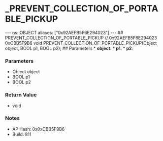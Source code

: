 # _PREVENT_COLLECTION_OF_PORTABLE_PICKUP

--- ns: OBJECT aliases: ["0x92AEFB5F6E294023"] --- ## PREVENT_COLLECTION_OF_PORTABLE_PICKUP  // 0x92AEFB5F6E294023 0xCBB5F9B6 void PREVENT_COLLECTION_OF_PORTABLE_PICKUP(Object object, BOOL p1, BOOL p2);  ## Parameters * **object**: * **p1**: * **p2**:

### Parameters
* Object object
* BOOL p1
* BOOL p2

### Return Value
* void

### Notes
* AP Hash: 0x0xCBB5F9B6
* Build: 811

